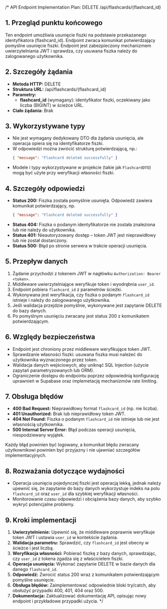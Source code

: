 /*
API Endpoint Implementation Plan: DELETE /api/flashcards/{flashcard_id}

## 1. Przegląd punktu końcowego
Ten endpoint umożliwia usunięcie fiszki na podstawie przekazanego identyfikatora (flashcard_id). Endpoint zwraca komunikat potwierdzający pomyślne usunięcie fiszki. Endpoint jest zabezpieczony mechanizmem uwierzytelniania JWT i sprawdza, czy usuwana fiszka należy do zalogowanego użytkownika.

## 2. Szczegóły żądania
- **Metoda HTTP:** DELETE
- **Struktura URL:** /api/flashcards/{flashcard_id}
- **Parametry:**
  - **flashcard_id** (wymagany): identyfikator fiszki, oczekiwany jako liczba (BIGINT) w ścieżce URL.
- **Ciało żądania:** Brak

## 3. Wykorzystywane typy
- Nie jest wymagany dedykowany DTO dla żądania usunięcia, ale operacja opiera się na identyfikatorze fiszki.
- W odpowiedzi można zwrócić strukturę potwierdzającą, np.:
  ```json
  { "message": "Flashcard deleted successfully" }
  ```
- Modele i typy wykorzystywane w projekcie (takie jak `FlashcardDTO`) mogą być użyte przy weryfikacji własności fiszki.

## 4. Szczegóły odpowiedzi
- **Status 200:** Fiszka została pomyślnie usunięta. Odpowiedź zawiera komunikat potwierdzający, np.
  ```json
  { "message": "Flashcard deleted successfully" }
  ```
- **Status 404:** Fiszka o podanym identyfikatorze nie została znaleziona lub nie należy do użytkownika.
- **Status 401:** Nieautoryzowany dostęp – token JWT jest nieprawidłowy lub nie został dostarczony.
- **Status 500:** Błąd po stronie serwera w trakcie operacji usunięcia.

## 5. Przepływ danych
1. Żądanie przychodzi z tokenem JWT w nagłówku `Authorization: Bearer <token>`.
2. Middleware uwierzytelniające weryfikuje token i wyodrębnia `user_id`.
3. Endpoint pobiera `flashcard_id` z parametrów ścieżki.
4. Wykonywana jest weryfikacja, czy fiszka o podanym `flashcard_id` istnieje i należy do zalogowanego użytkownika.
5. Jeśli walidacja przejdzie pomyślnie, wykonywane jest zapytanie DELETE do bazy danych.
6. Po pomyślnym usunięciu zwracany jest status 200 z komunikatem potwierdzającym.

## 6. Względy bezpieczeństwa
- Endpoint jest chroniony przez middleware weryfikujące token JWT.
- Sprawdzanie własności fiszki: usuwana fiszka musi należeć do użytkownika wyznaczonego przez token.
- Walidacja danych wejściowych, aby uniknąć SQL Injection (użycie zapytań parametryzowanych lub ORM).
- Ograniczenie dostępu do endpointu poprzez odpowiednią konfigurację uprawnień w Supabase oraz implemetację mechanizmów rate limiting.

## 7. Obsługa błędów
- **400 Bad Request:** Nieprawidłowy format `flashcard_id` (np. nie liczba).
- **401 Unauthorized:** Brak lub nieprawidłowy token JWT.
- **404 Not Found:** Fiszka o podanym `flashcard_id` nie istnieje lub nie jest własnością użytkownika.
- **500 Internal Server Error:** Błąd podczas operacji usunięcia, niespodziewany wyjątek.

Każdy błąd powinien być logowany, a komunikat błędu zwracany użytkownikowi powinien być przyjazny i nie ujawniać szczegółów implementacyjnych.

## 8. Rozważania dotyczące wydajności
- Operacja usunięcia pojedynczej fiszki jest operacją lekką, jednak należy upewnić się, że zapytanie do bazy danych wykorzystuje indeks na polu `flashcard_id` oraz `user_id` dla szybkiej weryfikacji własności.
- Monitorowanie czasu odpowiedzi i obciążenia bazy danych, aby szybko wykryć potencjalne problemy.

## 9. Kroki implementacji
1. **Uwierzytelnienie:** Upewnić się, że middleware poprawnie weryfikuje token JWT i ustawia `user_id` w kontekście żądania.
2. **Walidacja parametru:** Sprawdzić, czy `flashcard_id` jest obecny w ścieżce i jest liczbą.
3. **Weryfikacja własności:** Pobierać fiszkę z bazy danych, sprawdzając, czy `user_id` z tokena zgadza się z właścicielem fiszki.
4. **Operacja usunięcia:** Wykonać zapytanie DELETE w bazie danych dla danego `flashcard_id`.
5. **Odpowiedź:** Zwrocić status 200 wraz z komunikatem potwierdzającym pomyślne usunięcie.
6. **Obsługa błędów:** Zaimplementować odpowiednie bloki try/catch, aby obsłużyć przypadki 400, 401, 404 oraz 500.
7. **Dokumentacja:** Zaktualizować dokumentację API, opisując nowy endpoint i przykładowe przypadki użycia.
*/ 